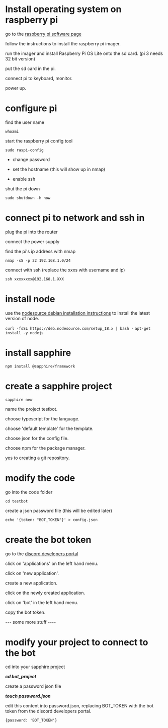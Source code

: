 # Install operating system on raspberry pi #

go to the [raspberry pi software page](https://www.raspberrypi.com/software/ "raspberry pi software page")

follow the instructions to install the raspberry pi imager.

run the imager and install Raspberry Pi OS Lite onto the sd card. (pi 3 needs 32 bit version)

put the sd card in the pi.

connect pi to keyboard, monitor.

power up.

# configure pi

find the user name

`whoami`

start the raspberry pi config tool

`sudo raspi-config`

- change password

- set the hostname (this will show up in nmap)

- enable ssh

shut the pi down

`sudo shutdown -h now`

# connect pi to network and ssh in

plug the pi into the router

connect the power supply

find the pi's ip address with nmap

`nmap -sS -p 22 192.168.1.0/24`

connect with ssh (replace the xxxs with username and ip)

`ssh xxxxxxxx@192.168.1.XXX`

# install node #

use the [nodesource debian installation instructions](https://github.com/nodesource/distributions/blob/master/README.md#debinstall "nodesource debian installation instructions") to install the latest version of node.

`curl -fsSL https://deb.nodesource.com/setup_18.x | bash -`
`apt-get install -y nodejs`

# install sapphire #

`npm install @sapphire/framework`


# create a sapphire project #

`sapphire new`

name the project testbot.

choose typescript for the language.

choose 'default template' for the template.

choose json for the config file.

choose npm for the package manager.

yes to creating a git repository.

# modify the code

go into the code folder

`cd testbot`

create a json password file (this will be edited later)

`echo '{token: "BOT_TOKEN"}' > config.json`

# create the bot token #

go to the [discord developers portal](https://discord.com/developers/applications)

click on 'applications' on the left hand menu.

click on 'new application'.

create a new application.

click on the newly created application.

click on 'bot' in the left hand menu.

copy the bot token.

--- some more stuff ----

# modify your project to connect to the bot #

cd into your sapphire project

***cd bot_project***

create a password json file

***touch password.json***

edit this content into password.json, replacing BOT_TOKEN with the bot token from the discord developers portal.

`{password: 'BOT_TOKEN'}`



